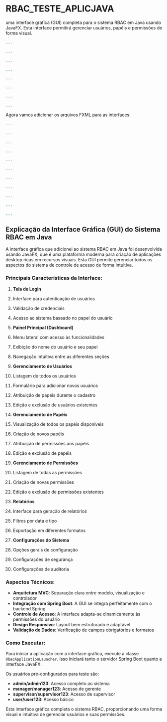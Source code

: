 # RBAC_TESTE_APLICJAVA
 uma interface gráfica (GUI) completa para o sistema RBAC em Java usando JavaFX. Esta interface permitirá gerenciar usuários, papéis e permissões de forma visual.

```java project="java-rbac-system" file="src/main/java/com/rbac/system/gui/RbacApplication.java"
...
```

```java project="java-rbac-system" file="src/main/java/com/rbac/system/gui/controller/LoginController.java"
...
```

```java project="java-rbac-system" file="src/main/java/com/rbac/system/gui/controller/DashboardController.java"
...
```

```java project="java-rbac-system" file="src/main/java/com/rbac/system/gui/controller/UserController.java"
...
```

```java project="java-rbac-system" file="src/main/java/com/rbac/system/gui/controller/RoleController.java"
...
```

```java project="java-rbac-system" file="src/main/java/com/rbac/system/gui/controller/PermissionController.java"
...
```

```java project="java-rbac-system" file="src/main/java/com/rbac/system/gui/util/AlertUtil.java"
...
```

```java project="java-rbac-system" file="src/main/java/com/rbac/system/gui/util/SessionManager.java"
...
```

Agora vamos adicionar os arquivos FXML para as interfaces:

```xml project="java-rbac-system" file="src/main/resources/fxml/login.fxml"
...
```

```xml project="java-rbac-system" file="src/main/resources/fxml/dashboard.fxml"
...
```

```xml project="java-rbac-system" file="src/main/resources/fxml/users.fxml"
...
```

```xml project="java-rbac-system" file="src/main/resources/fxml/roles.fxml"
...
```

```xml project="java-rbac-system" file="src/main/resources/fxml/permissions.fxml"
...
```

```xml project="java-rbac-system" file="src/main/resources/fxml/welcome.fxml"
...
```

```css project="java-rbac-system" file="src/main/resources/styles/styles.css"
...
```

```xml project="java-rbac-system" file="src/main/resources/fxml/reports.fxml"
...
```

```xml project="java-rbac-system" file="src/main/resources/fxml/settings.fxml"
...
```

```java project="java-rbac-system" file="src/main/java/com/rbac/system/config/JavaFxApplication.java"
...
```

```java project="java-rbac-system" file="src/main/java/com/rbac/system/RbacApplicationLauncher.java"
...
```

## Explicação da Interface Gráfica (GUI) do Sistema RBAC em Java

A interface gráfica que adicionei ao sistema RBAC em Java foi desenvolvida usando JavaFX, que é uma plataforma moderna para criação de aplicações desktop ricas em recursos visuais. Esta GUI permite gerenciar todos os aspectos do sistema de controle de acesso de forma intuitiva.

### Principais Características da Interface:

1. **Tela de Login**

1. Interface para autenticação de usuários
2. Validação de credenciais
3. Acesso ao sistema baseado no papel do usuário



2. **Painel Principal (Dashboard)**

1. Menu lateral com acesso às funcionalidades
2. Exibição do nome do usuário e seu papel
3. Navegação intuitiva entre as diferentes seções



3. **Gerenciamento de Usuários**

1. Listagem de todos os usuários
2. Formulário para adicionar novos usuários
3. Atribuição de papéis durante o cadastro
4. Edição e exclusão de usuários existentes



4. **Gerenciamento de Papéis**

1. Visualização de todos os papéis disponíveis
2. Criação de novos papéis
3. Atribuição de permissões aos papéis
4. Edição e exclusão de papéis



5. **Gerenciamento de Permissões**

1. Listagem de todas as permissões
2. Criação de novas permissões
3. Edição e exclusão de permissões existentes



6. **Relatórios**

1. Interface para geração de relatórios
2. Filtros por data e tipo
3. Exportação em diferentes formatos



7. **Configurações do Sistema**

1. Opções gerais de configuração
2. Configurações de segurança
3. Configurações de auditoria





### Aspectos Técnicos:

- **Arquitetura MVC**: Separação clara entre modelo, visualização e controlador
- **Integração com Spring Boot**: A GUI se integra perfeitamente com o backend Spring
- **Controle de Acesso**: A interface adapta-se dinamicamente às permissões do usuário
- **Design Responsivo**: Layout bem estruturado e adaptável
- **Validação de Dados**: Verificação de campos obrigatórios e formatos


### Como Executar:

Para iniciar a aplicação com a interface gráfica, execute a classe `RbacApplicationLauncher`. Isso iniciará tanto o servidor Spring Boot quanto a interface JavaFX.

Os usuários pré-configurados para teste são:

- **admin/admin123**: Acesso completo ao sistema
- **manager/manager123**: Acesso de gerente
- **supervisor/supervisor123**: Acesso de supervisor
- **user/user123**: Acesso básico


Esta interface gráfica completa o sistema RBAC, proporcionando uma forma visual e intuitiva de gerenciar usuários e suas permissões.

